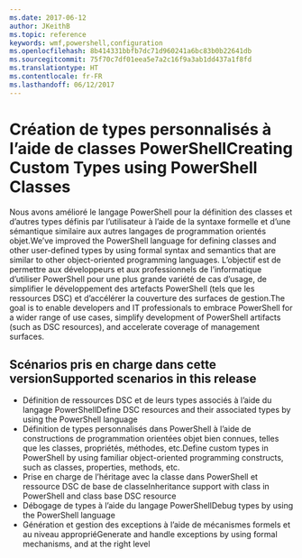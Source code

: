 ```yaml
---
ms.date: 2017-06-12
author: JKeithB
ms.topic: reference
keywords: wmf,powershell,configuration
ms.openlocfilehash: 8b414331bbfb7dc71d960241a6bc83b0b22641db
ms.sourcegitcommit: 75f70c7df01eea5e7a2c16f9a3ab1dd437a1f8fd
ms.translationtype: HT
ms.contentlocale: fr-FR
ms.lasthandoff: 06/12/2017
---
```

# <a name="creating-custom-types-using-powershell-classes"></a><span data-ttu-id="a468f-102">Création de types personnalisés à l’aide de classes PowerShell</span><span class="sxs-lookup"><span data-stu-id="a468f-102">Creating Custom Types using PowerShell Classes</span></span>

<span data-ttu-id="a468f-103">Nous avons amélioré le langage PowerShell pour la définition des classes et d’autres types définis par l’utilisateur à l’aide de la syntaxe formelle et d’une sémantique similaire aux autres langages de programmation orientés objet.</span><span class="sxs-lookup"><span data-stu-id="a468f-103">We’ve improved the PowerShell language for defining classes and other user-defined types by using formal syntax and semantics that are similar to other object-oriented programming languages.</span></span> <span data-ttu-id="a468f-104">L’objectif est de permettre aux développeurs et aux professionnels de l’informatique d’utiliser PowerShell pour une plus grande variété de cas d’usage, de simplifier le développement des artefacts PowerShell (tels que les ressources DSC) et d’accélérer la couverture des surfaces de gestion.</span><span class="sxs-lookup"><span data-stu-id="a468f-104">The goal is to enable developers and IT professionals to embrace PowerShell for a wider range of use cases, simplify development of PowerShell artifacts (such as DSC resources), and accelerate coverage of management surfaces.</span></span>

## <a name="supported-scenarios-in-this-release"></a><span data-ttu-id="a468f-105">Scénarios pris en charge dans cette version</span><span class="sxs-lookup"><span data-stu-id="a468f-105">Supported scenarios in this release</span></span>

-   <span data-ttu-id="a468f-106">Définition de ressources DSC et de leurs types associés à l’aide du langage PowerShell</span><span class="sxs-lookup"><span data-stu-id="a468f-106">Define DSC resources and their associated types by using the PowerShell language</span></span>
-   <span data-ttu-id="a468f-107">Définition de types personnalisés dans PowerShell à l’aide de constructions de programmation orientées objet bien connues, telles que les classes, propriétés, méthodes, etc.</span><span class="sxs-lookup"><span data-stu-id="a468f-107">Define custom types in PowerShell by using familiar object-oriented programming constructs, such as classes, properties, methods, etc.</span></span>
-   <span data-ttu-id="a468f-108">Prise en charge de l’héritage avec la classe dans PowerShell et ressource DSC de base de classe</span><span class="sxs-lookup"><span data-stu-id="a468f-108">Inheritance support with class in PowerShell and class base DSC resource</span></span>
-   <span data-ttu-id="a468f-109">Débogage de types à l’aide du langage PowerShell</span><span class="sxs-lookup"><span data-stu-id="a468f-109">Debug types by using the PowerShell language</span></span>
-   <span data-ttu-id="a468f-110">Génération et gestion des exceptions à l’aide de mécanismes formels et au niveau approprié</span><span class="sxs-lookup"><span data-stu-id="a468f-110">Generate and handle exceptions by using formal mechanisms, and at the right level</span></span>

